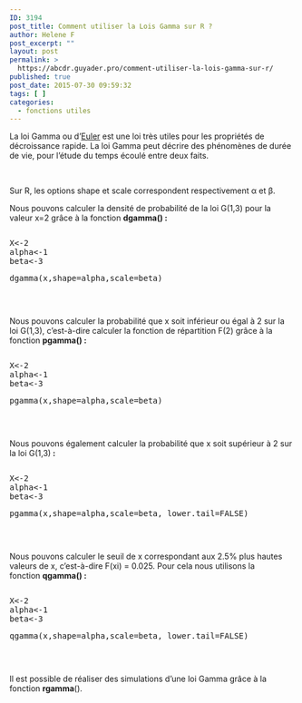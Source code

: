 ```yaml
---
ID: 3194
post_title: Comment utiliser la Lois Gamma sur R ?
author: Helene F
post_excerpt: ""
layout: post
permalink: >
  https://abcdr.guyader.pro/comment-utiliser-la-lois-gamma-sur-r/
published: true
post_date: 2015-07-30 09:59:32
tags: [ ]
categories:
  - fonctions utiles
---
```

<p>La loi Gamma ou d’<a href="http://nobelis.eu/photis/Noms/nomsEFGH.html#E" title="Accéder aux informations.">Euler</a> est une loi très utiles pour les propriétés de décroissance rapide. La loi Gamma peut décrire des phénomènes de durée de vie, pour l’étude du temps écoulé entre deux faits.</p><p> </p><p>Sur R, les options shape et scale correspondent respectivement α et β.</p><p>Nous pouvons calculer la densité de probabilité de la loi G(1,3) pour la valeur x=2 grâce à la fonction <b>dgamma() :</b></p><p> <pre lang='rsplus'></p><p>X&lt;-2<br />alpha&lt;-1<br />beta&lt;-3</p><p>dgamma(x,shape=alpha,scale=beta)</p><p></pre>   </p><p>Nous pouvons calculer la probabilité que x soit inférieur ou égal à 2 sur la loi G(1,3), c’est-à-dire calculer la fonction de répartition F(2) grâce à la fonction <b>pgamma() :</b></p><p> <pre lang='rsplus'></p><p>X&lt;-2<br />alpha&lt;-1<br />beta&lt;-3</p><p>pgamma(x,shape=alpha,scale=beta)</p><p></pre>    </p><p>Nous pouvons également calculer la probabilité que x soit supérieur à 2 sur la loi G(1,3)<b> :</b></p><p> <pre lang='rsplus'></p><p>X&lt;-2<br />alpha&lt;-1<br />beta&lt;-3</p><p>pgamma(x,shape=alpha,scale=beta, lower.tail=FALSE)</p><p></pre>    </p><p>Nous pouvons calculer le seuil de x correspondant aux 2.5% plus hautes valeurs de x, c’est-à-dire F(xi) = 0.025. Pour cela nous utilisons la fonction <b>qgamma() :</b></p><p> <pre lang='rsplus'></p><p>X&lt;-2<br />alpha&lt;-1<br />beta&lt;-3</p><p>qgamma(x,shape=alpha,scale=beta, lower.tail=FALSE)</p><p></pre>   </p><p>Il est possible de réaliser des simulations d’une loi Gamma grâce à la fonction <b>rgamma</b></a>().</p>